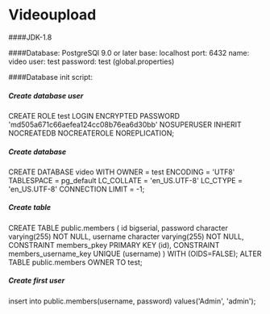 # Videoupload


####JDK-1.8

####Database: 
PostgreSQl 9.0 or later
base: localhost
port: 6432
name: video
user: test
password: test
(global.properties)

####Database init script:
##### Create database user
CREATE ROLE test LOGIN
  ENCRYPTED PASSWORD 'md505a671c66aefea124cc08b76ea6d30bb'
  NOSUPERUSER INHERIT NOCREATEDB NOCREATEROLE NOREPLICATION;

##### Create database
CREATE DATABASE video
  WITH OWNER = test
       ENCODING = 'UTF8'
       TABLESPACE = pg_default
       LC_COLLATE = 'en_US.UTF-8'
       LC_CTYPE = 'en_US.UTF-8'
       CONNECTION LIMIT = -1;

##### Create table
CREATE TABLE public.members (
  id bigserial,
  password character varying(255) NOT NULL,
  username character varying(255) NOT NULL,
  CONSTRAINT members_pkey PRIMARY KEY (id),
  CONSTRAINT members_username_key UNIQUE (username)
) WITH (OIDS=FALSE);
ALTER TABLE public.members OWNER TO test;

##### Create first user
insert into public.members(username, password)
    values('Admin', 'admin');


